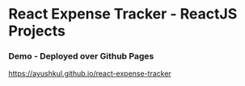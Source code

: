 # React Expense Tracker - ReactJS Projects

### Demo - Deployed over Github Pages 
https://ayushkul.github.io/react-expense-tracker




